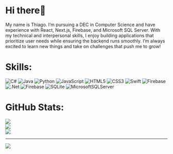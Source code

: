 # Hi there👋
My name is Thiago. I’m pursuing a DEC in Computer Science and have experience with React, Next.js, Firebase, and Microsoft SQL Server. With my technical and interpersonal skills, I enjoy building applications that prioritize user needs while ensuring the backend runs smoothly. I’m always excited to learn new things and take on challenges that push me to grow!

# Skills:
![C#](https://img.shields.io/badge/c%23-%23239120.svg?style=plastic&logo=csharp&logoColor=white) ![Java](https://img.shields.io/badge/java-%23ED8B00.svg?style=plastic&logo=openjdk&logoColor=white) ![Python](https://img.shields.io/badge/python-3670A0?style=plastic&logo=python&logoColor=ffdd54) ![JavaScript](https://img.shields.io/badge/javascript-%23323330.svg?style=plastic&logo=javascript&logoColor=%23F7DF1E) ![HTML5](https://img.shields.io/badge/html5-%23E34F26.svg?style=plastic&logo=html5&logoColor=white) ![CSS3](https://img.shields.io/badge/css3-%231572B6.svg?style=plastic&logo=css3&logoColor=white) ![Swift](https://img.shields.io/badge/swift-F54A2A?style=plastic&logo=swift&logoColor=white) ![Firebase](https://img.shields.io/badge/firebase-%23039BE5.svg?style=plastic&logo=firebase) ![.Net](https://img.shields.io/badge/.NET-5C2D91?style=plastic&logo=.net&logoColor=white) ![Firebase](https://img.shields.io/badge/firebase-a08021?style=plastic&logo=firebase&logoColor=ffcd34) ![SQLite](https://img.shields.io/badge/sqlite-%2307405e.svg?style=plastic&logo=sqlite&logoColor=white) ![MicrosoftSQLServer](https://img.shields.io/badge/Microsoft%20SQL%20Server-CC2927?style=plastic&logo=microsoft%20sql%20server&logoColor=white)
# GitHub Stats:
![](https://github-readme-stats.vercel.app/api?username=tpneto&theme=dark&hide_border=false&include_all_commits=true&count_private=false)<br/>
![](https://github-readme-streak-stats.herokuapp.com/?user=tpneto&theme=dark&hide_border=false)<br/>
![](https://github-readme-stats.vercel.app/api/top-langs/?username=tpneto&theme=dark&hide_border=false&include_all_commits=true&count_private=false&layout=compact)

---
[![](https://visitcount.itsvg.in/api?id=tpneto&icon=0&color=0)](https://visitcount.itsvg.in)

<!-- Proudly created with GPRM ( https://gprm.itsvg.in ) -->



